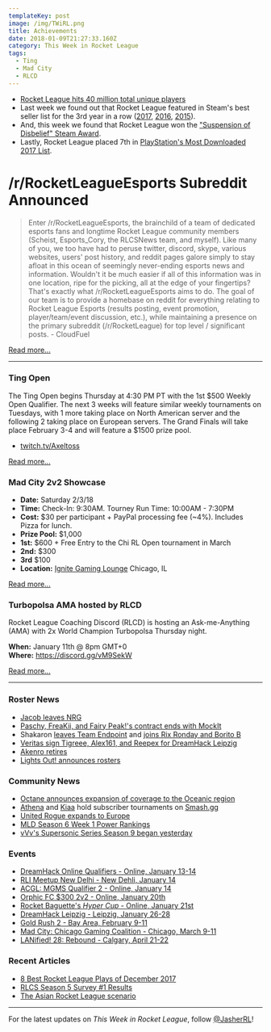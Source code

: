 ```yaml
---
templateKey: post
image: /img/TWiRL.png
title: Achievements
date: 2018-01-09T21:27:33.160Z
category: This Week in Rocket League
tags:
  - Ting
  - Mad City
  - RLCD
---
```


* [Rocket League hits 40 million total unique players](https://twitter.com/RocketLeague/status/948312773565362176)
* Last week we found out that Rocket League featured in Steam's best seller list for the 3rd year in a row ([2017](http://store.steampowered.com/sale/2017_best_sellers/), [2016](http://store.steampowered.com/sale/2016_top_sellers/), [2015](https://www.gamespot.com/articles/steams-20-best-selling-pc-games-of-2015-made-650m-/1100-6433510/)).
* And, this week we found that Rocket League won the ["Suspension of Disbelief" Steam Award](http://store.steampowered.com/SteamAwards/).
* Lastly, Rocket League placed 7th in [PlayStation's Most Downloaded 2017 List](https://blog.us.playstation.com/2018/01/05/playstation-store-the-top-downloads-of-2017/).

# /r/RocketLeagueEsports Subreddit Announced
> Enter /r/RocketLeagueEsports, the brainchild of a team of dedicated esports fans and longtime Rocket League community members (Scheist, Esports_Cory, the RLCSNews team, and myself). Like many of you, we too have had to peruse twitter, discord, skype, various websites, users' post history, and reddit pages galore simply to stay afloat in this ocean of seemingly never-ending esports news and information. Wouldn't it be much easier if all of this information was in one location, ripe for the picking, all at the edge of your fingertips? That's exactly what /r/RocketLeagueEsports aims to do. The goal of our team is to provide a homebase on reddit for everything relating to Rocket League Esports (results posting, event promotion, player/team/event discussion, etc.), while maintaining a presence on the primary subreddit (/r/RocketLeague) for top level / significant posts. - CloudFuel

[Read more...](https://www.reddit.com/r/RocketLeague/comments/7ny0k1/welcome_to_rrocketleagueesports/)

---

### Ting Open

The Ting Open begins Thursday at 4:30 PM PT with the 1st $500 Weekly Open Qualifier. The next 3 weeks will feature similar weekly tournaments on Tuesdays, with 1 more taking place on North American server and the following 2 taking place on European servers. The Grand Finals will take place February 3-4 and will feature a $1500 prize pool. 

* [twitch.tv/Axeltoss](http://www.twitch.tv/Axeltoss)

[Read more...](https://docs.google.com/document/d/1H4ar8rJNKQVQT4YSgr8yoBI63fS9ax3Uo9MhteAFkI8/edit)

### Mad City 2v2 Showcase

* **Date:** Saturday 2/3/18
* **Time:** Check-In: 9:30AM. Tourney Run Time: 10:00AM - 7:30PM
* **Cost:** $30 per participant + PayPal processing fee (~4%). Includes Pizza for lunch.
* **Prize Pool:** $1,000 
 * **1st:** $600 + Free Entry to the Chi RL Open tournament in March
 * **2nd:** $300
 * **3rd** $100
* **Location:** [Ignite Gaming Lounge](http://www.ignitegaming.com/) Chicago, IL

[Read more...](https://www.reddit.com/r/RocketLeague/comments/7p9ihj/lan1000_mad_city_rl_2v2_showcase_feb_3rd_2018/)

### Turbopolsa AMA hosted by RLCD

Rocket League Coaching Discord (RLCD) is hosting an Ask-me-Anything (AMA) with 2x World Champion Turbopolsa Thursday night. 

**When:** January 11th @ 8pm GMT+0  
**Where:** https://discord.gg/vM9SekW  

[Read more...](https://www.reddit.com/r/RocketLeague/comments/7pg45x/rlcd_rocket_league_coaching_discord_are_hosting/)

---

### Roster News

* [Jacob leaves NRG](https://twitter.com/NRGgg/status/950466891230756864)
* [Paschy, FreaKii, and Fairy Peak!'s contract ends with MockIt](https://twitter.com/Paschy90/status/950790574365437952)
* Shakaron [leaves Team Endpoint](http://octane.gg/news/shakahron-leaves-team-endpoint) and [joins Rix Ronday and Borito B](http://octane.gg/news/shakahron-teams-up-with-rix-ronday-and-borito-b/)
* [Veritas sign Tigreee, Alex161, and Reepex for DreamHack Leipzig](http://octane.gg/news/veritas-signs-team-for-dreamhack-leipzig/)
* [Akenro retires](https://twitter.com/Akenro/status/948401687265333251)
* [Lights Out! announces rosters](http://octane.gg/news/lights-out-announces-official-rosters/)

### Community News

* [Octane announces expansion of coverage to the Oceanic region](http://octane.gg/news/expanding-to-oceania/)
* [Athena](https://twitter.com/AthenaaTV/status/949030353783656450) and [Kiaa](https://twitter.com/KiaaHyrule/status/949504550733361152) hold subscriber tournaments on [Smash.gg](https://smash.gg)
* [United Rogue expands to Europe](https://www.reddit.com/r/RocketLeagueClashes/comments/7p124v/leagueeupcps43v3united_rogue_is_expanding_to_eu/)
* [MLD Season 6 Week 1 Power Rankings](https://twitter.com/MLDoubles/status/950777025467478017)
* [vVv's Supersonic Series Season 9 began yesterday](https://smash.gg/tournament/supersonic-draft-s9-week-1/register)

### Events

* [DreamHack Online Qualifiers - Online, January 13-14](https://open.dreamhack.com/2017/announcing-qualifiers-for-leipzig/)
* [RLI Meetup New Delhi - New Dehli, January 14](https://www.facebook.com/events/141225943209861/permalink/141225969876525/?notif_t=feedback_reaction_generic&notif_id=1515497401412942)
* [ACGL: MGMS Qualifier 2 - Online, January 14](https://acgl.co.za/t/mgms-rocket-league-qualifier-2-4094)
* [Orphic FC $300 2v2 - Online, January 20th](https://smash.gg/tournament/orphic-fc-2v2-300-rocket-league-tournament)
* [Rocket Baguette's *Hyper Cup* - Online, January 21st](http://rocketbaguette.com/hypercup/)
* [DreamHack Leipzig - Leipzig, January 26-28](https://open.dreamhack.com/2017/dreamhack-open-2018-kicks-off-at-dreamhack-leipzig-featuring-rocket-league/)
* [Gold Rush 2 - Bay Area, February 9-11](https://www.reddit.com/r/RocketLeagueEsports/comments/7nyfnv/gold_rush_2_will_be_on_feb_911th_invitational_lan/)
* [Mad City: Chicago Gaming Coalition - Chicago, March 9-11](https://www.lanreg.org/madcitygg/chicagogamingco1)
* [LANified! 28: Rebound - Calgary, April 21-22](https://www.lanified.com/events/details/28)

### Recent Articles

* [8 Best Rocket League Plays of December 2017](https://www.redbull.com/us-en/rocket-league-best-plays-december-2017)
* [RLCS Season 5 Survey #1 Results](https://www.reddit.com/r/RocketLeagueEsports/comments/7ofubt/rlcs_s5_survey_1_results/)
* [The Asian Rocket League scenario](https://www.reddit.com/r/RocketLeagueEsports/comments/7o7rak/the_asian_rocket_league_scenario/)

---

For the latest updates on *This Week in Rocket League*, follow [@JasherRL](https://twitter.com/JasherRL)!  